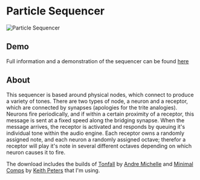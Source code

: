 Particle Sequencer
==================

![Particle Sequencer](https://github.com/soulwire/ParticleNodeSequencer/raw/master/bin/sequencer.jpg "Particle Sequencer")

Demo
----

Full information and a demonstration of the sequencer can be found [here](http://blog.soulwire.co.uk/laboratory/flash/as3-tonfall-particle-node-sequencer)

About
-----

This sequencer is based around physical nodes, which connect to produce a variety of tones. There are two types of node, a neuron and a receptor, which are connected by synapses (apologies for the trite analogies). Neurons fire periodically, and if within a certain proximity of a receptor, this message is sent at a fixed speed along the bridging synapse. When the message arrives, the receptor is activated and responds by queuing it's individual tone within the audio engine. Each receptor owns a randomly assigned note, and each neuron a randomly assigned octave; therefor a receptor will play it's note in several different octaves depending on which neuron causes it to fire.

The download includes the builds of [Tonfall](http://code.google.com/p/tonfall/) by [Andre Michelle](http://www.andre-michelle.com/) and [Minimal Comps](http://blog.soulwire.co.uk/goto/http://www.minimalcomps.com/) by [Keith Peters](http://www.bit-101.com/blog/) that I'm using.